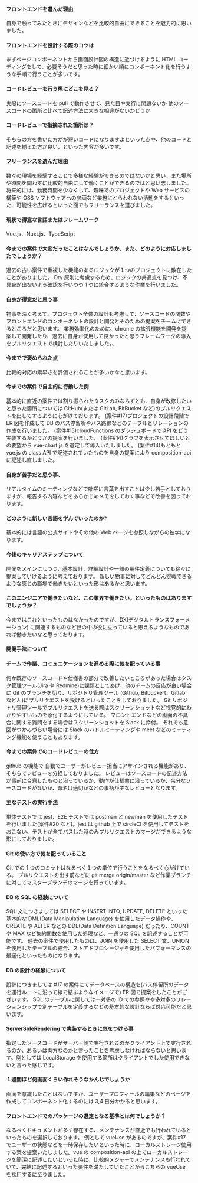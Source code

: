 #### フロントエンドを選んだ理由

自身で触ってみたときにデザインなどを比較的自由にできることを魅力的に思いました。

#### フロントエンドを設計する際のコツは

まずページコンポーネントから画面設計図の構造に近づけるように HTML コーディングをして、必要そうだと思った時に細かい順にコンポーネント化を行うような手順で行うことが多いです。

#### コードレビューを行う際にどこを見る？

実際にソースコードを pull で動作させて、見た目や実行に問題ないか
他のソースコードの箇所と比べて記述方法に大きな相違がないかどうか

#### コードレビューで指摘された箇所は？

そちらの方を書いた方がが短いコードになりますよといった点や、他のコードと記述を揃えた方が良い、といった内容が多いです。

#### フリーランスを選んだ理由

数々の現場を経験することで多様な経験ができるのではないかと思い、また場所や時間を問わずに比較的自由にして働くことができるのではと思い志しました。
将来的には、勤務時間を少なくして、趣味でのプロジェクトや Web サービスの構築や OSS ソフトウェアへの参画など業務にとらわれない活動をするといった、可能性を広げるといった面でもフリーランスを選びました。

#### 現状で得意な言語またはフレームワーク

Vue.js、Nuxt.js、TypeScript

#### 今までの案件で大変だったことはなんでしょうか、また、どのように対応しましたでしょうか？

過去の古い案件で重複した機能のあるロジックが１つのプロジェクトに散在したことがありました。
Dry 原則に考慮するため、ロジックの共通点を見つけ、不具合が出ないよう確認を行いつつ 1 つに統合するような作業を行いました。

#### 自身が得意だと思う事

物事を深く考えて、プロジェクト全体の設計も考慮して、ソースコードの関数やフロントエンドのコンポーネントの設計と開発とそのための提案をチームにできるところだと思います。
業務効率化のために、chrome の拡張機能を開発を提案して開発したり、過去に自身が使用して良かったと思うフレームワークの導入をプルリクエストで検討したりいたしました。、

#### 今までで褒められた点

比較的対応の素早さを評価されることが多いかなと思います。

#### 今までの案件で自主的に行動した例

基本的に直近の案件では割り振られたタスクのみならずとも、自身が改修したいと思った箇所については GitHub(または GitLab, BitBucket など)のプルリクエストを出してするように心がけております。
(案件#17)プロジェクトの設計段階で ER 図を作成して DB のバス停留所やバス路線などのテーブルとリレーションの作成を行いました。
(案件#15)cloudFunctions のダッシュボードで API をどう実装するかどうかの提案を行いました、
(案件#14)グラフを表示させてほしいとの要望から vue-chart.js を選定して導入いたしました。
(案件#14)もともと vue.js の class API で記述されていたものを自身の提案により composition-api に記述し直しました。

#### 自身が苦手だと思う事、

リアルタイムのミーティングなどで咄嗟に言葉を出すことは少し苦手としておりますが、報告する内容などをあらかじめメモをしておく事などで改善を図っております。

#### どのように新しい言語を学んでいったのか?

基本的には言語の公式サイトやその他の Web ページを参照しながらの独学になります。

#### 今後のキャリアステップについて

開発をメインにしつつ、基本設計、詳細設計や一部の用件定義についても徐々に提案していけるように考えております。
新しい物事に対してどんどん挑戦できるような感じの職場で働きたいといった形はあるかと思います。

#### このエンジニアで働きたいなど、この業界で働きたい。といったものはありますでしょうか？

今まではこれといったものはなかったのですが、DX(デジタルトランスフォーメーション) に関連するものなど世の中の役に立っていると思えるようなものであれば働きたいなと思っております。

#### 開発手法について

#### チームで作業、コミュニケーションを進める際に気を配っている事

何か既存のソースコードや仕様書の部分で改善したいところがあった場合はタスク管理ツール(Jira や Redmine)に課題としてあげ、他のチームの反応が良い場合に Git のブランチを切り、リポジトリ管理ツール (Github, Bitbuckert、Gitlab などん)にプルリクエストを投げるといったことをしておりました。
Git リポジトリ管理ツールでプルリクエストを送る際はスクリーンショットなど視覚的にわかりやすいものを添付するようにしている。
フロントエンドなどの画面の不具合に関する質問をする場合はスクリーンショットを Slack に添付。
それでも意図がつかみづらい場合には Slack のハドルミーティングや meet などのミーティング機能を使うこともあります。

#### 今までの案件でのコードレビューの仕方

github の機能で 自動でユーザーがレビュー担当にアサインされる機能があり、そちらでレビューを分担しておりました。
レビューはソースコードの記述方法が事前に合意したものと沿っているか、動作が仕様書に沿っているか、余分なソースコードがないか、命名は適切かなどの事柄が主なレビューとなります。

#### 主なテストの実行手法

単体テストでは jest、E2E テストでは postman と newman を使用したテストを行いました(案件#20 など)。jest は github 上で circleCI を使用してテストをおこない、テストが全てパスした時のみプルリクエストのマージができるような形にしておりました。

#### Git の使い方で気を配っていること

Git での 1 つのコミットはなるべく１つの単位で行うことをなるべく心がけている。
プルリクエストを出す前などに git merge origin/master など作業ブランチに対してマスターブランチのマージを行っています。

#### DB の SQL の経験について

SQL 文につきましては SELECT や INSERT INTO, UPDATE, DELETE といった基本的な DML(Data Manipulation Language) を使用したデータ操作や、CREATE や ALTER などの DDL(Data Definition Language) だったり、COUNT や MAX など集約関数を使用した処理など、一通りの SQL を記述することが可能です。 過去の案件で使用したものは、JOIN を使用した SELECT 文、UNION を使用したテーブルの結合、ストアドプロシージャを使用したパフォーマンスの最適化といったものになります。

#### DB の設計の経験について

設計につきましては #17 の案件にてデータベースの構造を(バス停留所のデータを運行ルートに沿って線で結ぶようなイメージで) ER 図で提案をしたことがございます。
SQL のテーブルに関しては一対多の ID での参照やや多対多のリレーションシップで別テーブルを定義するなどの基本的な設計ならば対応可能だと思います。

#### ServerSideRendering で実装するときに気をつける事

指定したソースコードがサーバー側で実行されるのかクライアント上で実行されるのか、あるいは両方なのかと言ったことを考慮しなければならないと思います。例としては LocalStorage を使用する箇所はクライアントでしか使用できないと言った感じです。

#### １週間ほど何画面くらい作れそうなかんじでしょうか

画面を意識したことはないですが、ユーザープロフィールの編集などのページを作成してコンポーネント化するのには 3,4 日分かかると思います。

#### フロントエンドでのパッケージの選定となる基準とは何でしょうか？

なるべくドキュメントが多く存在する、メンテナンスが直近でも行われているといったものを選択しております。
例として vueUse があるのですが、案件#17 でユーザーの状態などを一時保存したいといった時に、ローカルストレージ使用する案を提案いたしました。vue の composition-api の上でローカルストレージを簡潔に記述したいといった時に、比較的メジャーでメンテナンスも行われていて、完結に記述するといった要件を満たしていたことからこちらの vueUse を採用するに至りました。
